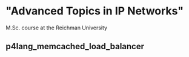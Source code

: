 # "Advanced Topics in IP Networks" 
 M.Sc. course at the Reichman University <br/>
## p4lang_memcached_load_balancer

